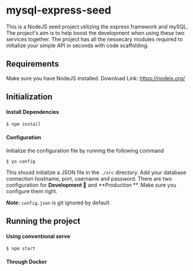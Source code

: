 # mysql-express-seed

This is a NodeJS seed project utilizing the express framework and mySQL. The project's aim is to help boost the development when using these two services together. The project has all the nessecary modules required to initialize your simple API in seconds with code scaffolding.

## Requirements
Make sure you have NodeJS installed.
Download Link: https://nodejs.org/

## Initialization
#### Install Dependencies
```
$ npm install
```

#### Configuration
Initialize the configuration file by running the following command
```
$ yo config
```
This should initialize a JSON file in the `./src` directory. Add your database connection hostname, port, username and password.
There are two configuration for **Development 🔨** and **Production **. Make sure you configure them right.

***Note:*** `config.json` is git ignored by default.

## Running the project
#### Using conventional serve
```
$ npm start
```

#### Through Docker
